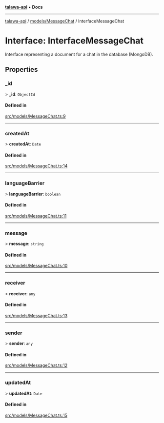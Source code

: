 [**talawa-api**](../../../README.md) • **Docs**

***

[talawa-api](../../../modules.md) / [models/MessageChat](../README.md) / InterfaceMessageChat

# Interface: InterfaceMessageChat

Interface representing a document for a chat in the database (MongoDB).

## Properties

### \_id

\> **\_id**: `ObjectId`

#### Defined in

[src/models/MessageChat.ts:9](https://github.com/PalisadoesFoundation/talawa-api/blob/f9e8275b1ddff2d3edcec79ee3b37c07998f6cc3/src/models/MessageChat.ts#L9)

***

### createdAt

\> **createdAt**: `Date`

#### Defined in

[src/models/MessageChat.ts:14](https://github.com/PalisadoesFoundation/talawa-api/blob/f9e8275b1ddff2d3edcec79ee3b37c07998f6cc3/src/models/MessageChat.ts#L14)

***

### languageBarrier

\> **languageBarrier**: `boolean`

#### Defined in

[src/models/MessageChat.ts:11](https://github.com/PalisadoesFoundation/talawa-api/blob/f9e8275b1ddff2d3edcec79ee3b37c07998f6cc3/src/models/MessageChat.ts#L11)

***

### message

\> **message**: `string`

#### Defined in

[src/models/MessageChat.ts:10](https://github.com/PalisadoesFoundation/talawa-api/blob/f9e8275b1ddff2d3edcec79ee3b37c07998f6cc3/src/models/MessageChat.ts#L10)

***

### receiver

\> **receiver**: `any`

#### Defined in

[src/models/MessageChat.ts:13](https://github.com/PalisadoesFoundation/talawa-api/blob/f9e8275b1ddff2d3edcec79ee3b37c07998f6cc3/src/models/MessageChat.ts#L13)

***

### sender

\> **sender**: `any`

#### Defined in

[src/models/MessageChat.ts:12](https://github.com/PalisadoesFoundation/talawa-api/blob/f9e8275b1ddff2d3edcec79ee3b37c07998f6cc3/src/models/MessageChat.ts#L12)

***

### updatedAt

\> **updatedAt**: `Date`

#### Defined in

[src/models/MessageChat.ts:15](https://github.com/PalisadoesFoundation/talawa-api/blob/f9e8275b1ddff2d3edcec79ee3b37c07998f6cc3/src/models/MessageChat.ts#L15)
